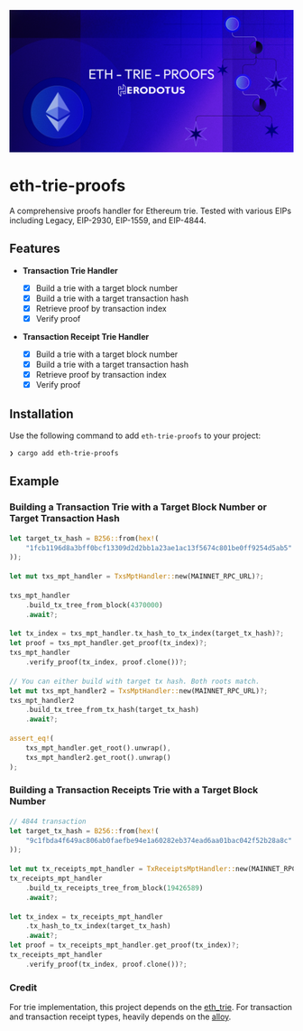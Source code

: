 ![](.github/readme.png)

# eth-trie-proofs

A comprehensive proofs handler for Ethereum trie. Tested with various EIPs including Legacy, EIP-2930, EIP-1559, and EIP-4844.

## Features

- **Transaction Trie Handler**

  - [x] Build a trie with a target block number
  - [x] Build a trie with a target transaction hash
  - [x] Retrieve proof by transaction index
  - [x] Verify proof

- **Transaction Receipt Trie Handler**
  - [x] Build a trie with a target block number
  - [x] Build a trie with a target transaction hash
  - [x] Retrieve proof by transaction index
  - [x] Verify proof

## Installation

Use the following command to add `eth-trie-proofs` to your project:

```bash
❯ cargo add eth-trie-proofs
```

## Example

### Building a Transaction Trie with a Target Block Number or Target Transaction Hash

```rust
let target_tx_hash = B256::from(hex!(
    "1fcb1196d8a3bff0bcf13309d2d2bb1a23ae1ac13f5674c801be0ff9254d5ab5"
));

let mut txs_mpt_handler = TxsMptHandler::new(MAINNET_RPC_URL)?;

txs_mpt_handler
    .build_tx_tree_from_block(4370000)
    .await?;

let tx_index = txs_mpt_handler.tx_hash_to_tx_index(target_tx_hash)?;
let proof = txs_mpt_handler.get_proof(tx_index)?;
txs_mpt_handler
    .verify_proof(tx_index, proof.clone())?;

// You can either build with target tx hash. Both roots match.
let mut txs_mpt_handler2 = TxsMptHandler::new(MAINNET_RPC_URL)?;
txs_mpt_handler2
    .build_tx_tree_from_tx_hash(target_tx_hash)
    .await?;

assert_eq!(
    txs_mpt_handler.get_root().unwrap(),
    txs_mpt_handler2.get_root().unwrap()
);
```

### Building a Transaction Receipts Trie with a Target Block Number

```rust
// 4844 transaction
let target_tx_hash = B256::from(hex!(
    "9c1fbda4f649ac806ab0faefbe94e1a60282eb374ead6aa01bac042f52b28a8c"
));

let mut tx_receipts_mpt_handler = TxReceiptsMptHandler::new(MAINNET_RPC_URL)?;
tx_receipts_mpt_handler
    .build_tx_receipts_tree_from_block(19426589)
    .await?;

let tx_index = tx_receipts_mpt_handler
    .tx_hash_to_tx_index(target_tx_hash)
    .await?;
let proof = tx_receipts_mpt_handler.get_proof(tx_index)?;
tx_receipts_mpt_handler
    .verify_proof(tx_index, proof.clone())?;
```

### Credit

For trie implementation, this project depends on the [eth_trie](https://crates.io/crates/eth_trie).
For transaction and transaction receipt types, heavily depends on the [alloy](https://github.com/alloy-rs/alloy).
